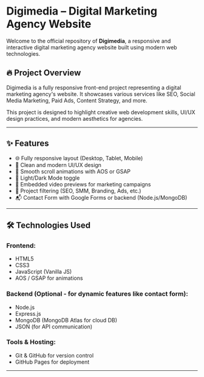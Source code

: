 # Digimedia – Digital Marketing Agency Website

Welcome to the official repository of **Digimedia**, a responsive and interactive digital marketing agency website built using modern web technologies.

## 🔥 Project Overview

Digimedia is a fully responsive front-end project representing a digital marketing agency's website. It showcases various services like SEO, Social Media Marketing, Paid Ads, Content Strategy, and more.

This project is designed to highlight creative web development skills, UI/UX design practices, and modern aesthetics for agencies.

---

## ✨ Features

- 🌐 Fully responsive layout (Desktop, Tablet, Mobile)
- 🎨 Clean and modern UI/UX design
- 🚀 Smooth scroll animations with AOS or GSAP
- 🌙 Light/Dark Mode toggle
- 🎥 Embedded video previews for marketing campaigns
- 🧠 Project filtering (SEO, SMM, Branding, Ads, etc.)
- 📬 Contact Form with Google Forms or backend (Node.js/MongoDB)


---

## 🛠️ Technologies Used

### Frontend:
- HTML5
- CSS3
- JavaScript (Vanilla JS)
- AOS / GSAP for animations

### Backend (Optional - for dynamic features like contact form):
- Node.js
- Express.js
- MongoDB (MongoDB Atlas for cloud DB)
- JSON (for API communication)

### Tools & Hosting:
- Git & GitHub for version control
- GitHub Pages  for deployment

---



